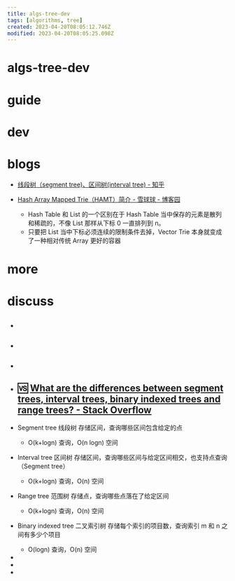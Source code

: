 ```yaml
---
title: algs-tree-dev
tags: [algorithms, tree]
created: 2023-04-20T08:05:12.746Z
modified: 2023-04-20T08:05:25.098Z
---
```


# algs-tree-dev

# guide

# dev

# blogs

- [线段树（segment tree)、区间树(interval tree) - 知乎](https://zhuanlan.zhihu.com/p/105368572)

- [Hash Array Mapped Trie（HAMT）简介 - 雪球球 - 博客园](https://www.cnblogs.com/xueqiuqiu/articles/8648853.html)
  - Hash Table 和 List 的一个区别在于 Hash Table 当中保存的元素是散列和稀疏的，不像 List 那样从下标 0 一直排列到 n。
  - 只要把 List 当中下标必须连续的限制条件去掉，Vector Trie 本身就变成了一种相对传统 Array 更好的容器
# more

# discuss

- ## 

- ## 

- ## 

- ## 🆚️ [What are the differences between segment trees, interval trees, binary indexed trees and range trees? - Stack Overflow](https://stackoverflow.com/questions/17466218/what-are-the-differences-between-segment-trees-interval-trees-binary-indexed-t)
- Segment tree 线段树 存储区间，查询哪些区间包含给定的点
  - O(k+logn) 查询，O(n logn) 空间
- Interval tree 区间树 存储区间，查询哪些区间与给定区间相交，也支持点查询（Segment tree）
  - O(k+logn) 查询，O(n) 空间
- Range tree 范围树 存储点，查询哪些点落在了给定区间
  - O(k+logn) 查询，O(n) 空间
- Binary indexed tree 二叉索引树 存储每个索引的项目数，查询索引 m 和 n 之间有多少个项目
  - O(logn) 查询，O(n) 空间

- 
- 
- 

